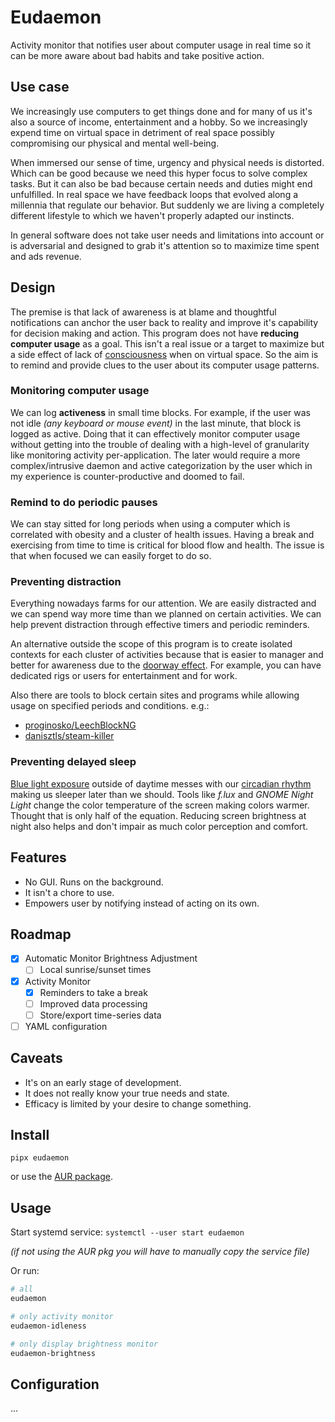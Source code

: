 # Eudaemon

Activity monitor that notifies user about computer usage in real time so it can be more aware about bad habits and take positive action.

## Use case

We increasingly use computers to get things done and for many of us it's also a source of income, entertainment and a hobby. So we increasingly expend time on virtual space in detriment of real space possibly compromising our physical and mental well-being.

When immersed our sense of time, urgency and physical needs is distorted. Which can be good because we need this hyper focus to solve complex tasks. But it can also be bad because certain needs and duties might end unfulfilled. In real space we have feedback loops that evolved along a millennia that regulate our behavior. But suddenly we are living a completely different lifestyle to which we haven't properly adapted our instincts.

In general software does not take user needs and limitations into account or is adversarial and designed to grab it's attention so to maximize time spent and ads revenue.

## Design 

The premise is that lack of awareness is at blame and thoughtful notifications can anchor the user back to reality and improve it's capability for decision making and action. This program does not have **reducing computer usage** as a goal. This isn't a real issue or a target to maximize but a side effect of lack of [consciousness](https://en.wikipedia.org/wiki/Consciousness) when on virtual space. So the aim is to remind and provide clues to the user about its computer usage patterns.

### Monitoring computer usage

We can log **activeness** in small time blocks. For example, if the user was not idle *(any keyboard or mouse event)* in the last minute, that block is logged as active. Doing that it can effectively monitor computer usage without getting into the trouble of dealing with a high-level of granularity like monitoring activity per-application. The later would require a more complex/intrusive daemon and active categorization by the user which in my experience is counter-productive and doomed to fail. 

### Remind to do periodic pauses

We can stay sitted for long periods when using a computer which is correlated with obesity and a cluster of health issues. Having a break and exercising from time to time is critical for blood flow and health. The issue is that when focused we can easily forget to do so.

### Preventing distraction

Everything nowadays farms for our attention. We are easily distracted and we can spend way more time than we planned on certain activities. We can help prevent distraction through effective timers and periodic reminders.

An alternative outside the scope of this program is to create isolated contexts for each cluster of activities because that is easier to manager and better for awareness due to the [doorway effect](https://en.wikipedia.org/wiki/Doorway_effect). For example, you can have dedicated rigs or users for entertainment and for work.

Also there are tools to block certain sites and programs while allowing usage on specified periods and conditions. e.g.:

- [proginosko/LeechBlockNG](https://github.com/proginosko/LeechBlockNG)
- [danisztls/steam-killer](https://github.com/danisztls/steam-killer)

### Preventing delayed sleep

[Blue light exposure](https://en.wikipedia.org/wiki/Biological_effects_of_high-energy_visible_light) outside of daytime messes with our [circadian rhythm](https://en.wikipedia.org/wiki/Circadian_rhythm) making us sleeper later than we should. Tools like *f.lux* and *GNOME Night Light* change the color temperature of the screen making colors warmer. Thought that is only half of the equation. Reducing screen brightness at night also helps and don't impair as much color perception and comfort.

## Features 

- No GUI. Runs on the background.
- It isn't a chore to use.
- Empowers user by notifying instead of acting on its own.

## Roadmap

- [x] Automatic Monitor Brightness Adjustment
    - [ ] Local sunrise/sunset times 
- [x] Activity Monitor
    - [x] Reminders to take a break 
    - [ ] Improved data processing
    - [ ] Store/export time-series data
- [ ] YAML configuration

## Caveats

- It's on an early stage of development.
- It does not really know your true needs and state.
- Efficacy is limited by your desire to change something.

## Install

`pipx eudaemon`

or use the [AUR package](https://aur.archlinux.org/packages/eudaemon-git).

## Usage

Start systemd service: `systemctl --user start eudaemon`

_(if not using the AUR pkg you will have to manually copy the service file)_ 

Or run:

```sh
# all
eudaemon

# only activity monitor
eudaemon-idleness

# only display brightness monitor
eudaemon-brightness
```

## Configuration
...

